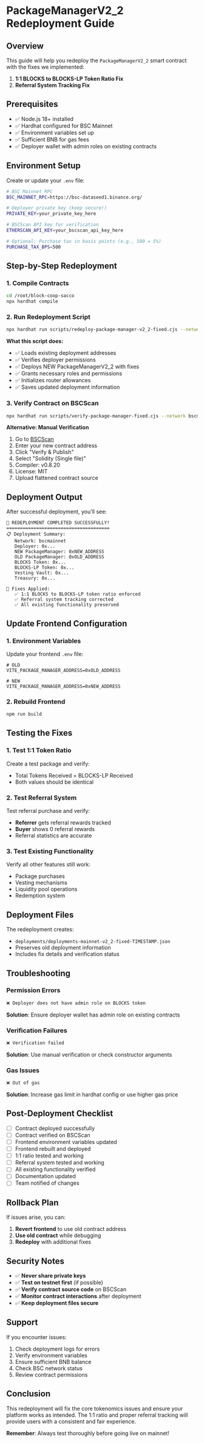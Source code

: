 # PackageManagerV2_2 Redeployment Guide

## Overview

This guide will help you redeploy the `PackageManagerV2_2` smart contract with the fixes we implemented:
1. **1:1 BLOCKS to BLOCKS-LP Token Ratio Fix**
2. **Referral System Tracking Fix**

## Prerequisites

- ✅ Node.js 18+ installed
- ✅ Hardhat configured for BSC Mainnet
- ✅ Environment variables set up
- ✅ Sufficient BNB for gas fees
- ✅ Deployer wallet with admin roles on existing contracts

## Environment Setup

Create or update your `.env` file:

```bash
# BSC Mainnet RPC
BSC_MAINNET_RPC=https://bsc-dataseed1.binance.org/

# Deployer private key (keep secure!)
PRIVATE_KEY=your_private_key_here

# BSCScan API key for verification
ETHERSCAN_API_KEY=your_bscscan_api_key_here

# Optional: Purchase tax in basis points (e.g., 500 = 5%)
PURCHASE_TAX_BPS=500
```

## Step-by-Step Redeployment

### 1. **Compile Contracts**

```bash
cd /root/block-coop-sacco
npx hardhat compile
```

### 2. **Run Redeployment Script**

```bash
npx hardhat run scripts/redeploy-package-manager-v2_2-fixed.cjs --network bscmainnet
```

**What this script does:**
- ✅ Loads existing deployment addresses
- ✅ Verifies deployer permissions
- ✅ Deploys NEW PackageManagerV2_2 with fixes
- ✅ Grants necessary roles and permissions
- ✅ Initializes router allowances
- ✅ Saves updated deployment information

### 3. **Verify Contract on BSCScan**

```bash
npx hardhat run scripts/verify-package-manager-fixed.cjs --network bscmainnet
```

**Alternative: Manual Verification**
1. Go to [BSCScan](https://bscscan.com/)
2. Enter your new contract address
3. Click "Verify & Publish"
4. Select "Solidity (Single file)"
5. Compiler: v0.8.20
6. License: MIT
7. Upload flattened contract source

## Deployment Output

After successful deployment, you'll see:

```
🎉 REDEPLOYMENT COMPLETED SUCCESSFULLY!
======================================
📋 Deployment Summary:
   Network: bscmainnet
   Deployer: 0x...
   NEW PackageManager: 0xNEW_ADDRESS
   OLD PackageManager: 0xOLD_ADDRESS
   BLOCKS Token: 0x...
   BLOCKS-LP Token: 0x...
   Vesting Vault: 0x...
   Treasury: 0x...

🔧 Fixes Applied:
   ✅ 1:1 BLOCKS to BLOCKS-LP token ratio enforced
   ✅ Referral system tracking corrected
   ✅ All existing functionality preserved
```

## Update Frontend Configuration

### 1. **Environment Variables**

Update your frontend `.env` file:

```env
# OLD
VITE_PACKAGE_MANAGER_ADDRESS=0xOLD_ADDRESS

# NEW
VITE_PACKAGE_MANAGER_ADDRESS=0xNEW_ADDRESS
```

### 2. **Rebuild Frontend**

```bash
npm run build
```

## Testing the Fixes

### 1. **Test 1:1 Token Ratio**

Create a test package and verify:
- Total Tokens Received = BLOCKS-LP Received
- Both values should be identical

### 2. **Test Referral System**

Test referral purchase and verify:
- **Referrer** gets referral rewards tracked
- **Buyer** shows 0 referral rewards
- Referral statistics are accurate

### 3. **Test Existing Functionality**

Verify all other features still work:
- Package purchases
- Vesting mechanisms
- Liquidity pool operations
- Redemption system

## Deployment Files

The redeployment creates:
- `deployments/deployments-mainnet-v2_2-fixed-TIMESTAMP.json`
- Preserves old deployment information
- Includes fix details and verification status

## Troubleshooting

### **Permission Errors**
```bash
❌ Deployer does not have admin role on BLOCKS token
```
**Solution**: Ensure deployer wallet has admin role on existing contracts

### **Verification Failures**
```bash
❌ Verification failed
```
**Solution**: Use manual verification or check constructor arguments

### **Gas Issues**
```bash
❌ Out of gas
```
**Solution**: Increase gas limit in hardhat config or use higher gas price

## Post-Deployment Checklist

- [ ] Contract deployed successfully
- [ ] Contract verified on BSCScan
- [ ] Frontend environment variables updated
- [ ] Frontend rebuilt and deployed
- [ ] 1:1 ratio tested and working
- [ ] Referral system tested and working
- [ ] All existing functionality verified
- [ ] Documentation updated
- [ ] Team notified of changes

## Rollback Plan

If issues arise, you can:
1. **Revert frontend** to use old contract address
2. **Use old contract** while debugging
3. **Redeploy** with additional fixes

## Security Notes

- ✅ **Never share private keys**
- ✅ **Test on testnet first** (if possible)
- ✅ **Verify contract source code** on BSCScan
- ✅ **Monitor contract interactions** after deployment
- ✅ **Keep deployment files secure**

## Support

If you encounter issues:
1. Check deployment logs for errors
2. Verify environment variables
3. Ensure sufficient BNB balance
4. Check BSC network status
5. Review contract permissions

## Conclusion

This redeployment will fix the core tokenomics issues and ensure your platform works as intended. The 1:1 ratio and proper referral tracking will provide users with a consistent and fair experience.

**Remember**: Always test thoroughly before going live on mainnet!
